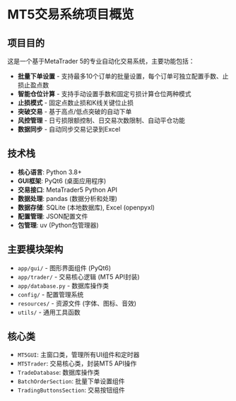 # MT5交易系统项目概览

## 项目目的
这是一个基于MetaTrader 5的专业自动化交易系统，主要功能包括：
- **批量下单设置** - 支持最多10个订单的批量设置，每个订单可独立配置手数、止损止盈点数
- **智能仓位计算** - 支持手动设置手数和固定亏损计算仓位两种模式
- **止损模式** - 固定点数止损和K线关键位止损
- **突破交易** - 基于高点/低点突破的自动下单
- **风控管理** - 日亏损限额控制、日交易次数限制、自动平仓功能
- **数据同步** - 自动同步交易记录到Excel

## 技术栈
- **核心语言**: Python 3.8+
- **GUI框架**: PyQt6 (桌面应用程序)
- **交易接口**: MetaTrader5 Python API
- **数据处理**: pandas (数据分析和处理)
- **数据存储**: SQLite (本地数据库), Excel (openpyxl)
- **配置管理**: JSON配置文件
- **包管理**: uv (Python包管理器)

## 主要模块架构
- `app/gui/` - 图形界面组件 (PyQt6)
- `app/trader/` - 交易核心逻辑 (MT5 API封装)
- `app/database.py` - 数据库操作类
- `config/` - 配置管理系统
- `resources/` - 资源文件 (字体、图标、音效)
- `utils/` - 通用工具函数

## 核心类
- `MT5GUI`: 主窗口类，管理所有UI组件和定时器
- `MT5Trader`: 交易核心类，封装MT5 API操作
- `TradeDatabase`: 数据库操作类
- `BatchOrderSection`: 批量下单设置组件
- `TradingButtonsSection`: 交易按钮组件